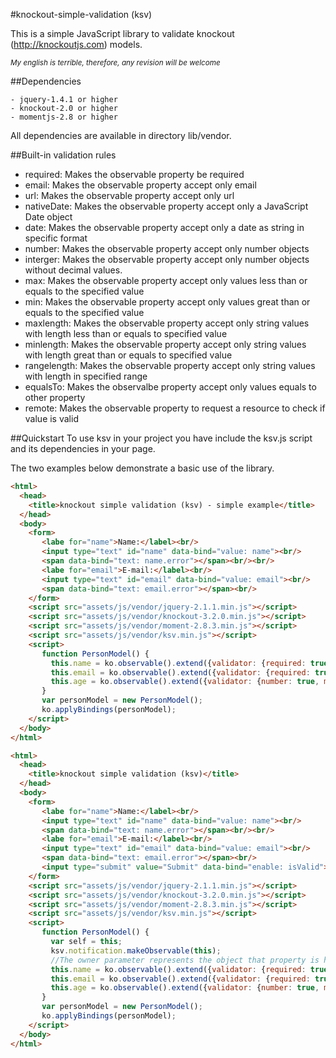 #knockout-simple-validation (ksv)


This is a simple JavaScript library to validate knockout (http://knockoutjs.com) models.

_<sub>My english is terrible, therefore, any revision will be welcome</sub>_

##Dependencies

```
- jquery-1.4.1 or higher
- knockout-2.0 or higher
- momentjs-2.8 or higher
```
All dependencies are available in directory lib/vendor.

##Built-in validation rules
* required: Makes the observable property be required
* email: Makes the observable property accept only email
* url: Makes the observable property accept only url
* nativeDate: Makes the observable property accept only a JavaScript Date object
* date: Makes the observable property accept only a date as string in specific format
* number: Makes the observable property accept only number objects
* interger: Makes the observable property accept only number objects without decimal values.
* max: Makes the observable property accept only values less than or equals to the specified value
* min: Makes the observable property accept only values great than or equals to the specified value
* maxlength: Makes the observable property accept only string values with length less than or equals to specified value
* minlength: Makes the observable property accept only string values with length great than or equals to specified value
* rangelength: Makes the observable property accept only string values with length in specified range
* equalsTo: Makes the observalbe property accept only values equals to other property
* remote: Makes the observable property to request a resource to check if value is valid

##Quickstart
To use ksv in your project you have include the ksv.js script and its dependencies in your page.

The two examples below demonstrate a basic use of the library.
```html
<html>
  <head>
    <title>knockout simple validation (ksv) - simple example</title>
  </head>
  <body>
    <form>
       <labe for="name">Name:</label><br/>
       <input type="text" id="name" data-bind="value: name"><br/>
       <span data-bind="text: name.error"></span><br/><br/>
       <labe for="email">E-mail:</label><br/>
       <input type="text" id="email" data-bind="value: email"><br/>
       <span data-bind="text: email.error"></span><br/>
    </form>
    <script src="assets/js/vendor/jquery-2.1.1.min.js"></script>
    <script src="assets/js/vendor/knockout-3.2.0.min.js"></script>
    <script src="assets/js/vendor/moment-2.8.3.min.js"></script>
    <script src="assets/js/vendor/ksv.min.js"></script>
    <script>
       function PersonModel() {
         this.name = ko.observable().extend({validator: {required: true}});
         this.email = ko.observable().extend({validator: {required: true, email: true}});
         this.age = ko.observable().extend({validator: {number: true, min: 18, max: 90}});
       }
       var personModel = new PersonModel();
       ko.applyBindings(personModel);
    </script>
  </body>
</html>
```


```html
<html>
  <head>
    <title>knockout simple validation (ksv)</title>
  </head>
  <body>
    <form>
       <labe for="name">Name:</label><br/>
       <input type="text" id="name" data-bind="value: name"><br/>
       <span data-bind="text: name.error"></span><br/><br/>
       <labe for="email">E-mail:</label><br/>
       <input type="text" id="email" data-bind="value: email"><br/>
       <span data-bind="text: email.error"></span><br/>
       <input type="submit" value="Submit" data-bind="enable: isValid">
    </form>
    <script src="assets/js/vendor/jquery-2.1.1.min.js"></script>
    <script src="assets/js/vendor/knockout-3.2.0.min.js"></script>
    <script src="assets/js/vendor/moment-2.8.3.min.js"></script>
    <script src="assets/js/vendor/ksv.min.js"></script>
    <script>
       function PersonModel() {
         var self = this;
         ksv.notification.makeObservable(this);
         //The owner parameter represents the object that property is hosted
         this.name = ko.observable().extend({validator: {required: true, params: {owner: this}}});
         this.email = ko.observable().extend({validator: {required: true, email: true, params: {owner: this}}});
         this.age = ko.observable().extend({validator: {number: true, min: 18, max: 90, params: {owner: this}}});
       }
       var personModel = new PersonModel();
       ko.applyBindings(personModel);
    </script>
  </body>
</html>
```